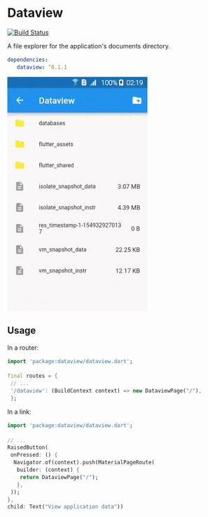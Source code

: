 # Dataview

[![Build Status](https://app.bitrise.io/app/88344c830e936002/status.svg?token=nFg7ltBAPglC0HDwDjy5BA)](https://app.bitrise.io/app/88344c830e936002#/builds)

A file explorer for the application's documents directory.

   ```yaml
   dependencies:
      dataview: ^0.1.1
   ```

![Screenshot](screenshot.gif)

## Usage

In a router:

   ```dart
   import 'package:dataview/dataview.dart';

   final routes = {
    // ...
    '/dataview': (BuildContext context) => new DataviewPage("/"),
    };
   ```

In a link:

   ```dart
   import 'package:dataview/dataview.dart';

   // ...
   RaisedButton(
    onPressed: () {
     Navigator.of(context).push(MaterialPageRoute(
      builder: (context) {
       return DataviewPage("/");
      },
    ));
   },
   child: Text("View application data"))
   ```


